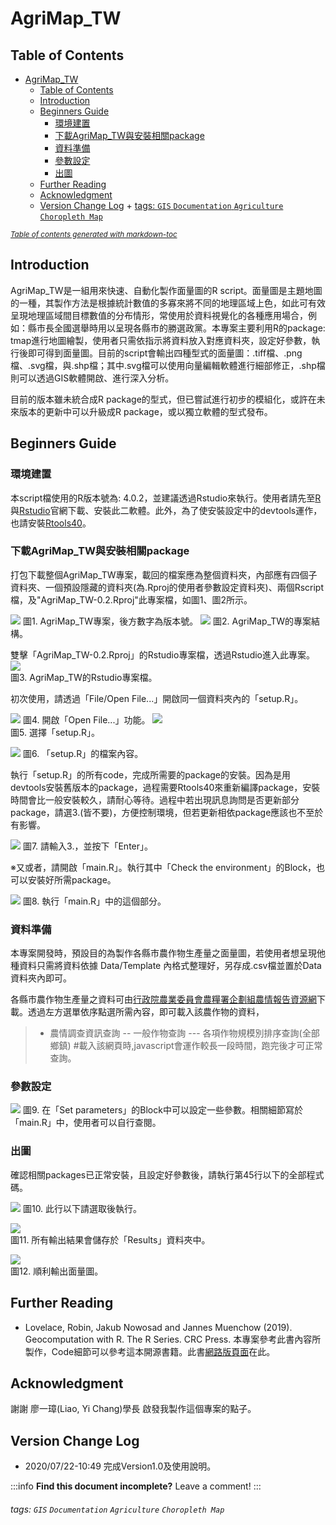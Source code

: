 AgriMap_TW
===

## Table of Contents

- [AgriMap_TW](#agrimap-tw)
  * [Table of Contents](#table-of-contents)
  * [Introduction](#introduction)
  * [Beginners Guide](#beginners-guide)
    + [環境建置](#----)
    + [下載AgriMap_TW與安裝相關package](#--agrimap-tw-----package)
    + [資料準備](#----)
    + [參數設定](#----)
    + [出圖](#--)
  * [Further Reading](#further-reading)
  * [Acknowledgment](#acknowledgment)
  * [Version Change Log](#version-change-log)
          + [tags: `GIS` `Documentation` `Agriculture` `Choropleth Map`](#tags---gis---documentation---agriculture---choropleth-map-)

<small><i><a href='http://ecotrust-canada.github.io/markdown-toc/'>Table of contents generated with markdown-toc</a></i></small>

## Introduction

AgriMap_TW是一組用來快速、自動化製作面量圖的R script。面量圖是主題地圖的一種，其製作方法是根據統計數值的多寡來將不同的地理區域上色，如此可有效呈現地理區域間目標數值的分布情形，常使用於資料視覺化的各種應用場合，例如：縣市長全國選舉時用以呈現各縣市的勝選政黨。本專案主要利用R的package: tmap進行地圖繪製，使用者只需依指示將資料放入對應資料夾，設定好參數，執行後即可得到面量圖。目前的script會輸出四種型式的面量圖：.tiff檔、.png檔、.svg檔，與.shp檔；其中.svg檔可以使用向量編輯軟體進行細部修正，.shp檔則可以透過GIS軟體開啟、進行深入分析。

目前的版本雖未統合成R package的型式，但已嘗試進行初步的模組化，或許在未來版本的更新中可以升級成R package，或以獨立軟體的型式發布。



## Beginners Guide
### 環境建置
本script檔使用的R版本號為: 4.0.2，並建議透過Rstudio來執行。使用者請先至[R](https://www.r-project.org/)與[Rstudio](https://rstudio.com/)官網下載、安裝此二軟體。此外，為了使安裝設定中的devtools運作，也請安裝[Rtools40](https://cran.r-project.org/bin/windows/Rtools/)。

### 下載AgriMap_TW與安裝相關package
打包下載整個AgriMap_TW專案，載回的檔案應為整個資料夾，內部應有四個子資料夾、一個預設隱藏的資料夾(為.Rproj的使用者參數設定資料夾)、兩個Rscript檔，及"AgriMap_TW-0.2.Rproj"此專案檔，如圖1、圖2所示。

![](https://i.imgur.com/XuVx8ne.png)
圖1. AgriMap_TW專案，後方數字為版本號。
![](https://i.imgur.com/ZHRObkZ.png)
圖2. AgriMap_TW的專案結構。

雙擊「AgriMap_TW-0.2.Rproj」的Rstudio專案檔，透過Rstudio進入此專案。
![](https://i.imgur.com/Fs3jytl.png)  
圖3. AgriMap_TW的Rstudio專案檔。

初次使用，請透過「File/Open File...」開啟同一個資料夾內的「setup.R」。

![](https://i.imgur.com/L2N1uSk.png)
圖4. 開啟「Open File...」功能。
![](https://i.imgur.com/e0WfIOw.png)  
圖5. 選擇「setup.R」。

![](https://i.imgur.com/aebwy2s.png)
圖6. 「setup.R」的檔案內容。

執行「setup.R」的所有code，完成所需要的package的安裝。因為是用devtools安裝舊版本的package，過程需要Rtools40來重新編譯package，安裝時間會比一般安裝較久，請耐心等待。過程中若出現訊息詢問是否更新部分package，請選3.(皆不要)，方便控制環境，但若更新相依package應該也不至於有影響。

![](https://i.imgur.com/EBjYQl7.png)
圖7. 請輸入3.，並按下「Enter」。

※又或者，請開啟「main.R」。執行其中「Check the environment」的Block，也可以安裝好所需package。

![](https://i.imgur.com/FFr5KfA.png)
圖8. 執行「main.R」中的這個部分。

### 資料準備
本專案開發時，預設目的為製作各縣市農作物生產量之面量圖，若使用者想呈現他種資料只需將資料依據 Data/Template 內格式整理好，另存成.csv檔並置於Data資料夾內即可。

各縣市農作物生產量之資料可由[行政院農業委員會農糧署企劃組農情報告資源網](https://agr.afa.gov.tw/afa/afa_frame.jsp?fbclid=IwAR3BAfXkR34VfEKJnpdt9Is0t2PjVTvNcPsF-I-idkb1NKArNlMy5iWiLaU)下載。透過左方選單依序點選所需內容，即可載入該農作物的資料，
> - 農情調查資訊查詢
> -- 一般作物查詢
> --- 各項作物規模別排序查詢(全部鄉鎮)
#載入該網頁時,javascript會運作較長一段時間，跑完後才可正常查詢。

### 參數設定

![](https://i.imgur.com/GP5jTvQ.png)
圖9. 在「Set parameters」的Block中可以設定一些參數。相關細節寫於「main.R」中，使用者可以自行查閱。

### 出圖
確認相關packages已正常安裝，且設定好參數後，請執行第45行以下的全部程式碼。

![](https://i.imgur.com/ILbBJAq.png)
圖10. 此行以下請選取後執行。

![](https://i.imgur.com/1lJ1S9W.png)  
圖11. 所有輸出結果會儲存於「Results」資料夾中。

![](https://i.imgur.com/tjbNaGs.png)  
圖12. 順利輸出面量圖。

## Further Reading
* Lovelace, Robin, Jakub Nowosad and Jannes Muenchow (2019). Geocomputation with R. The R Series. CRC Press.
本專案參考此書內容所製作，Code細節可以參考這本開源書籍。此書[網路版頁面](https://geocompr.robinlovelace.net/)在此。


## Acknowledgment
謝謝 廖一璋(Liao, Yi Chang)學長 啟發我製作這個專案的點子。

## Version Change Log
* 2020/07/22-10:49 完成Version1.0及使用說明。




:::info
**Find this document incomplete?** Leave a comment!
:::

###### tags: `GIS` `Documentation` `Agriculture` `Choropleth Map`
